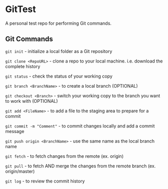 # GitTest
A personal test repo for performing Git commands.

## Git Commands
`git init` - initialize a local folder as a Git repository

`git clone <RepoURL>` - clone a repo to your local machine. i.e. download the complete history

`git status` - check the status of your working copy

`git branch <BranchName>` - to create a local branch (OPTIONAL)

`git checkout <Branch>` - switch your working copy to the branch you want to work with (OPTIONAL)

`git add <FileName>` - to add a file to the staging area to prepare for a commit

`git commit -m "Comment"` - to commit changes locally and add a commit message

`git push origin <BranchName>` - use the same name as the local branch name

`git fetch` - to fetch changes from the remote (ex. origin)

`git pull` - to fetch AND merge the changes from the remote branch (ex. origin/master)

`git log` - to review the commit history
